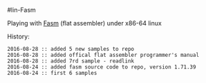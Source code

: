 #lin-Fasm

Playing with [Fasm](http://flatassembler.net) (flat assembler) under x86-64 linux


History:

    2016-08-28 :: added 5 new samples to repo
    2016-08-28 :: added offical flat assembler programmer's manual
    2016-08-28 :: added 7rd sample - readlink
    2016-08-24 :: added fasm source code to repo, version 1.71.39
    2016-08-24 :: first 6 samples
